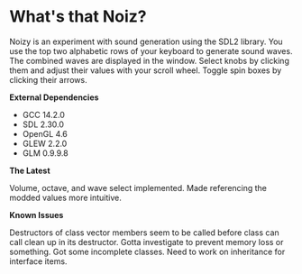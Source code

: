 # What's that Noiz?
Noizy is an experiment with sound generation using the SDL2 library.
You use the top two alphabetic rows of your keyboard to generate sound waves.
The combined waves are displayed in the window.
Select knobs by clicking them and adjust their values with your scroll wheel. Toggle spin boxes by clicking their arrows.

**External Dependencies**
- GCC 14.2.0
- SDL 2.30.0
- OpenGL 4.6
- GLEW 2.2.0
- GLM 0.9.9.8

**The Latest**

Volume, octave, and wave select implemented. Made referencing the modded values more intuitive.

**Known Issues**

Destructors of class vector members seem to be called before class can call clean up in its destructor. Gotta investigate to prevent memory loss or something. Got some incomplete classes. Need to work on inheritance for interface items.